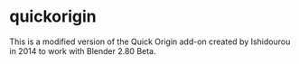 # quickorigin
This is a modified version of the Quick Origin add-on created by Ishidourou in 2014 to work with Blender 2.80 Beta.
